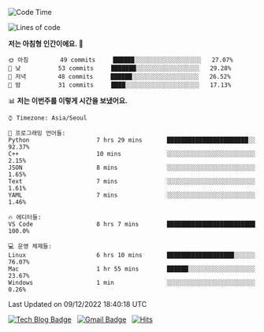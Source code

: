 <!-- ### Hi there 👋 -->

<!--
**dnchoi/dnchoi** is a ✨ _special_ ✨ repository because its `README.md` (this file) appears on your GitHub profile.

Here are some ideas to get you started:

- 🔭 I’m currently working on ...
- 🌱 I’m currently learning ...
- 👯 I’m looking to collaborate on ...
- 🤔 I’m looking for help with ...
- 💬 Ask me about ...
- 📫 How to reach me: ...
- 😄 Pronouns: ...
- ⚡ Fun fact: ...
-->

<!--START_SECTION:waka-->
![Code Time](http://img.shields.io/badge/Code%20Time-282%20hrs%2034%20mins-blue)

![Lines of code](https://img.shields.io/badge/%EC%A0%80%EB%8A%94%20%EC%97%AC%ED%83%9C%EA%B9%8C%EC%A7%80%20-118%20Thousand%20%EC%A4%84%EC%9D%98%20%EC%BD%94%EB%93%9C%EB%A5%BC%20%EC%9E%91%EC%84%B1%ED%96%88%EC%96%B4%EC%9A%94.-blue)

**저는 아침형 인간이에요. 🐤** 

```text
🌞 아침         49 commits     ██████░░░░░░░░░░░░░░░░░░░   27.07% 
🌆 낮　         53 commits     ███████░░░░░░░░░░░░░░░░░░   29.28% 
🌃 저녁         48 commits     ██████░░░░░░░░░░░░░░░░░░░   26.52% 
🌙 밤　         31 commits     ████░░░░░░░░░░░░░░░░░░░░░   17.13%

```


📊 **저는 이번주를 이렇게 시간을 보냈어요.** 

```text
⌚︎ Timezone: Asia/Seoul

💬 프로그래밍 언어들: 
Python                   7 hrs 29 mins       ███████████████████████░░   92.37% 
C++                      10 mins             ░░░░░░░░░░░░░░░░░░░░░░░░░   2.15% 
JSON                     8 mins              ░░░░░░░░░░░░░░░░░░░░░░░░░   1.65% 
Text                     7 mins              ░░░░░░░░░░░░░░░░░░░░░░░░░   1.61% 
YAML                     7 mins              ░░░░░░░░░░░░░░░░░░░░░░░░░   1.46%

🔥 에디터들: 
VS Code                  8 hrs 7 mins        █████████████████████████   100.0%

💻 운영 체제들: 
Linux                    6 hrs 10 mins       ███████████████████░░░░░░   76.07% 
Mac                      1 hr 55 mins        ██████░░░░░░░░░░░░░░░░░░░   23.67% 
Windows                  1 min               ░░░░░░░░░░░░░░░░░░░░░░░░░   0.26%

```


 Last Updated on 09/12/2022 18:40:18 UTC
<!--END_SECTION:waka-->


[![Tech Blog Badge](http://img.shields.io/badge/-Tech%20blog-black?style=flat-square&logo=github&link=https://zzsza.github.io/)](https://dnchoi.github.io/)
&nbsp;
[![Gmail Badge](https://img.shields.io/badge/Gmail-d14836?style=flat-square&logo=Gmail&logoColor=white&link=mailto:snugyun01@gmail.com)](mailto:dongnyeokc@gmail.com)
&nbsp;
[![Hits](https://hits.seeyoufarm.com/api/count/incr/badge.svg?url=https%3A%2F%2Fgithub.com%2Fgjbae1212%2Fhit-counter&count_bg=%233D7CC8&title_bg=%23555555&icon=&icon_color=%23E7E7E7&title=hits&edge_flat=false)](https://hits.seeyoufarm.com)
<!-- 
![Anurag's github stats](https://github-readme-stats.vercel.app/api?username=dnchoi&show_icons=true&theme=tokyonight)
&nbsp;
![Top Langs](https://github-readme-stats.vercel.app/api/top-langs/?username=dnchoi&layout=compact&theme=tokyonight)
 -->
<div align='center'>
